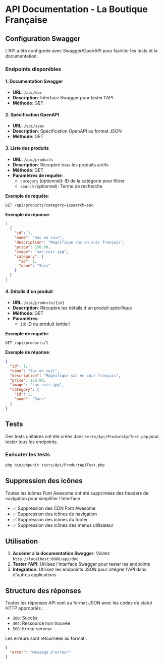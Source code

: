 # API Documentation - La Boutique Française

## Configuration Swagger

L'API a été configurée avec Swagger/OpenAPI pour faciliter les tests et la documentation.

### Endpoints disponibles

#### 1. Documentation Swagger
- **URL**: `/api/doc`
- **Description**: Interface Swagger pour tester l'API
- **Méthode**: GET

#### 2. Spécification OpenAPI
- **URL**: `/api/spec`
- **Description**: Spécification OpenAPI au format JSON
- **Méthode**: GET

#### 3. Liste des produits
- **URL**: `/api/products`
- **Description**: Récupère tous les produits actifs
- **Méthode**: GET
- **Paramètres de requête**:
  - `category` (optionnel): ID de la catégorie pour filtrer
  - `search` (optionnel): Terme de recherche

**Exemple de requête**:
```
GET /api/products?category=1&search=sac
```

**Exemple de réponse**:
```json
[
  {
    "id": 1,
    "name": "Sac en cuir",
    "description": "Magnifique sac en cuir français",
    "price": 150.00,
    "image": "sac-cuir.jpg",
    "category": {
      "id": 1,
      "name": "Sacs"
    }
  }
]
```

#### 4. Détails d'un produit
- **URL**: `/api/products/{id}`
- **Description**: Récupère les détails d'un produit spécifique
- **Méthode**: GET
- **Paramètres**:
  - `id`: ID du produit (entier)

**Exemple de requête**:
```
GET /api/products/1
```

**Exemple de réponse**:
```json
{
  "id": 1,
  "name": "Sac en cuir",
  "description": "Magnifique sac en cuir français",
  "price": 150.00,
  "image": "sac-cuir.jpg",
  "category": {
    "id": 1,
    "name": "Sacs"
  }
}
```

## Tests

Des tests unitaires ont été créés dans `tests/Api/ProductApiTest.php` pour tester tous les endpoints.

### Exécuter les tests

```bash
php bin/phpunit tests/Api/ProductApiTest.php
```

## Suppression des icônes

Toutes les icônes Font Awesome ont été supprimées des headers de navigation pour simplifier l'interface :

- ✅ Suppression des CDN Font Awesome
- ✅ Suppression des icônes de navigation
- ✅ Suppression des icônes du footer
- ✅ Suppression des icônes des menus utilisateur

## Utilisation

1. **Accéder à la documentation Swagger**: Visitez `http://localhost:8000/api/doc`
2. **Tester l'API**: Utilisez l'interface Swagger pour tester les endpoints
3. **Intégration**: Utilisez les endpoints JSON pour intégrer l'API dans d'autres applications

## Structure des réponses

Toutes les réponses API sont au format JSON avec les codes de statut HTTP appropriés :
- `200`: Succès
- `404`: Ressource non trouvée
- `500`: Erreur serveur

Les erreurs sont retournées au format :
```json
{
  "error": "Message d'erreur"
}
```
